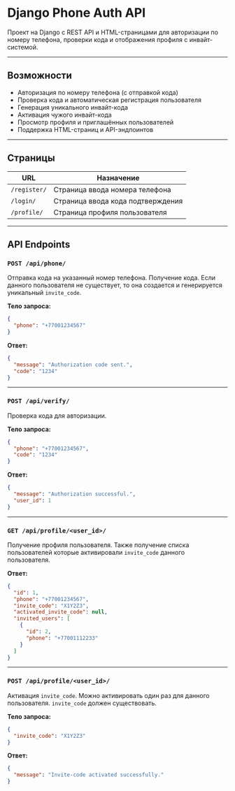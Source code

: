 # Django Phone Auth API

Проект на Django с REST API и HTML-страницами для авторизации по номеру телефона, проверки кода и отображения профиля с инвайт-системой.

---

## Возможности

- Авторизация по номеру телефона (с отправкой кода)
- Проверка кода и автоматическая регистрация пользователя
- Генерация уникального инвайт-кода
- Активация чужого инвайт-кода
- Просмотр профиля и приглашённых пользователей
- Поддержка HTML-страниц и API-эндпоинтов

---

## Страницы

| URL              | Назначение                           |
|------------------|---------------------------------------|
| `/register/`     | Страница ввода номера телефона        |
| `/login/`        | Страница ввода кода подтверждения     |
| `/profile/`      | Страница профиля пользователя         |

---

## API Endpoints

### `POST /api/phone/`

Отправка кода на указанный номер телефона. Получение кода.
Если данного пользователя не существует, то она создается и генерируется уникальный `invite_code`.

**Тело запроса:**
```json
{
  "phone": "+77001234567"
}
```

**Ответ:**
```json
{
  "message": "Authorization code sent.",
  "code": "1234"
}
```

---

### `POST /api/verify/`

Проверка кода для авторизации.

**Тело запроса:**
```json
{
  "phone": "+77001234567",
  "code": "1234"
}
```

**Ответ:**
```json
{
  "message": "Authorization successful.",
  "user_id": 1
}
```

---

### `GET /api/profile/<user_id>/`

Получение профиля пользователя. Также получение списка пользователей которые активировали `invite_code` данного пользователя.

**Ответ:**
```json
{
  "id": 1,
  "phone": "+77001234567",
  "invite_code": "X1Y2Z3",
  "activated_invite_code": null,
  "invited_users": [
    {
      "id": 2,
      "phone": "+77001112233"
    }
  ]
}
```

---

### `POST /api/profile/<user_id>/`

Активация `invite_code`. Можно активировать один раз для данного пользователя.
`invite_code` должен существовать.

**Тело запроса:**
```json
{
  "invite_code": "X1Y2Z3"
}
```

**Ответ:**
```json
{
  "message": "Invite-code activated successfully."
}
```

